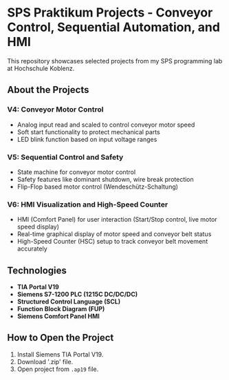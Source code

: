 # SPS Praktikum Projects - Conveyor Control, Sequential Automation, and HMI

This repository showcases selected projects from my SPS programming lab at Hochschule Koblenz.

## About the Projects

### V4: Conveyor Motor Control
- Analog input read and scaled to control conveyor motor speed
- Soft start functionality to protect mechanical parts
- LED blink function based on input voltage ranges

### V5: Sequential Control and Safety
- State machine for conveyor motor control
- Safety features like dominant shutdown, wire break protection
- Flip-Flop based motor control (Wendeschütz-Schaltung)

### V6: HMI Visualization and High-Speed Counter
- HMI (Comfort Panel) for user interaction (Start/Stop control, live motor speed display)
- Real-time graphical display of motor speed and conveyor belt status
- High-Speed Counter (HSC) setup to track conveyor belt movement accurately

## Technologies
- **TIA Portal V19**
- **Siemens S7-1200 PLC (1215C DC/DC/DC)**
- **Structured Control Language (SCL)**
- **Function Block Diagram (FUP)**
- **Siemens Comfort Panel HMI**
## How to Open the Project
1. Install Siemens TIA Portal V19.
2. Download '.zip' file.
3. Open project from `.ap19` file.


